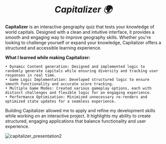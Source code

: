 # <h1 align="center"><strong><em>Capitalizer 🌍</em></strong></h1>


**Capitalizer** is an interactive geography quiz that tests your knowledge of world capitals. Designed with a clean and intuitive interface, it provides a smooth and engaging way to improve geography skills.
Whether you're looking to challenge yourself or expand your knowledge, Capitalizer offers a structured and accessible learning experience.

**What I learned while making Capitalizer:**

    • Dynamic Content generation: Designed and implemented logic to randomly generate capitals while ensuring diversity and tracking user responses in real time.
    • Game Logic Implementation: Developed structured logic to ensure smooth functionality and accurate score tracking.
    • Multiple Game Modes: Created various gameplay options, each with distinct challenges and flexible logic for an engaging experience.
    • Performance Optimization: Minimized unnecessary re-renders and optimized state updates for a seamless experience.

Building Capitalizer allowed me to apply and refine my development skills while working on an interactive project. It highlights my ability to create structured, engaging applications that balance functionality and user experience.

![capitalizer_presentation2](https://github.com/user-attachments/assets/44a472af-f54b-4760-8719-93c1fc5c5182)



